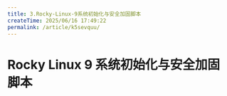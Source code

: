 ```yaml
---
title: 3.Rocky-Linux-9系统初始化与安全加固脚本
createTime: 2025/06/16 17:49:22
permalink: /article/k5sevquu/
---
```

# Rocky Linux 9 系统初始化与安全加固脚本